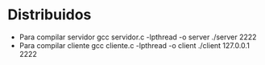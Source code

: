 # Distribuidos
- Para compilar servidor
gcc servidor.c -lpthread -o server
./server 2222
- Para compilar cliente
gcc cliente.c -lpthread -o client
./client 127.0.0.1 2222
